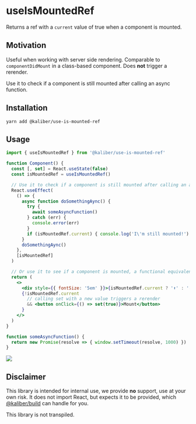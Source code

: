 # useIsMountedRef
Returns a ref with a `current` value of true when a component is mounted.

## Motivation
Useful when working with server side rendering. Comparable to `componentDidMount` in a class-based component. Does __not__ trigger a rerender.

Use it to check if a component is still mounted after calling an async function.

## Installation

```
yarn add @kaliber/use-is-mounted-ref
```

## Usage
```jsx
import { useIsMountedRef } from '@kaliber/use-is-mounted-ref'

function Component() {
  const [, set] = React.useState(false)
  const isMountedRef = useIsMountedRef()

  // Use it to check if a component is still mounted after calling an async function.
  React.useEffect(
    () => {
      async function doSomethingAync() {
        try {
          await someAsyncFunction()
        } catch (err) {
          console.error(err)
        }
        if (isMountedRef.current) { console.log('I\'m still mounted!') }
      }
      doSomethingAync()
    },
    [isMountedRef]
  )

  // Or use it to see if a component is mounted, a functional equivalent of `componentDidMount`
  return (
    <>
      <div style={{ fontSize: '5em' }}>{isMountedRef.current ? '⬆️' : '⬇️'}</div>
      {!isMountedRef.current
        // calling set with a new value triggers a rerender
        && <button onClick={() => set(true)}>Mount</button>
      }
    </>
  )
}

function someAsyncFunction() {
  return new Promise(resolve => { window.setTimeout(resolve, 1000) })
}

```

![](https://media.giphy.com/media/9SgOeNxFAh8Hu/giphy.gif)

## Disclaimer
This library is intended for internal use, we provide __no__ support, use at your own risk. It does not import React, but expects it to be provided, which [@kaliber/build](https://kaliberjs.github.io/build/) can handle for you.

This library is not transpiled.
